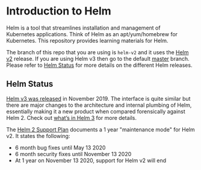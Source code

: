 # Introduction to Helm

Helm is a tool that streamlines installation and management of Kubernetes applications. Think of Helm as an apt/yum/homebrew
for Kubernetes. This repository provides learning materials for Helm.

The branch of this repo that you are using is `helm-v2` and it uses the [Helm v2](https://v2.helm.sh/) release. If you
are using Helm v3 then go to the default [master](https://github.com/IBM/helm101) branch. Please refer to [Helm Status](#helm-status)
for more details on the different Helm releases.

## Helm Status

[Helm v3 was released](https://helm.sh/blog/helm-3-released/) in November 2019. The interface is quite similar but there
are major changes to the architecture and internal plumbing of Helm, essentially making it a new product when compared forensically
against Helm 2. Check out [what’s in Helm 3](https://developer.ibm.com/technologies/containers/blogs/kubernetes-helm-3/) for more
details.

The [Helm 2 Support Plan](https://helm.sh/blog/2019-10-22-helm-2150-released/#helm-2-support-plan) documents a 1 year "maintenance
mode" for Helm v2. It states the following:
- 6 month bug fixes until May 13 2020
- 6 month security fixes until November 13 2020
- At 1 year on November 13 2020, support for Helm v2 will end
 

